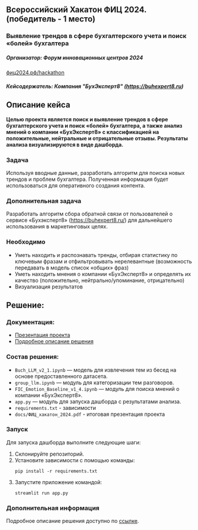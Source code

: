 ## Всероссийский Хакатон ФИЦ 2024. (победитель - 1 место)  
### Выявление трендов в сфере бухгалтерского учета и поиск «болей» бухгалтера
##### Организатор: Форум инновационных центров 2024
[фиц2024.рф/hackathon](https://xn--2024-94d5ep.xn--p1ai/hackathon)  
##### Кейсодержатель: Компания "БухЭксперт8" (https://buhexpert8.ru)  



## Описание кейса
**Целью проекта является поиск и выявление трендов в сфере бухгалтерского учета и поиск «болей» бухгалтера, а также анализ мнений о компании «БухЭксперт8» с классификацией на положительные, нейтральные и отрицательные отзывы. Результаты анализа визуализируются в виде дашборда.**

### Задача
Используя вводные данные, разработать алгоритм для поиска новых трендов и проблем бухгалтера. Полученная информация будет использоваться для оперативного создания контента.  

### Дополнительная задача
Разработать алгоритм сбора обратной связи от пользователей о сервисе «Бухэксперт8» (https://buhexpert8.ru/) для дальнейшего использования в маркетинговых целях.

### Необходимо
- Уметь находить и распознавать тренды, отбирая статистику по ключевым фразам и отфильтровывать нерелевантные (возможность передавать в модель список «общих» фраз)
- Уметь находить мнения о компании «БухЭксперт8» и определять их качество (положительно, нейтрально/упоминание, отрицательно)
- Визуализация результатов

## Решение:
### Документация:
* [Презентация проекта](docs/ФИЦ_хакатон_2024.pdf)  
* [Подробное описание решения](docs/ФИЦ_Хакатон_2024_Описание_проекта.docx)    

### Состав решения:
- ```Buch_LLM_v2_1.ipynb``` — модель для извлечения тем из бесед на основе предоставленного датасета.  
- ```group_llm.ipynb``` — модуль для категоризации тем разговоров.  
- ```FIC_Emotion_Baseline_v1_4.ipynb``` — модуль для поиска мнений о компании «БухЭксперт8».  
- ```app.py``` — модуль для запуска дашборда с результатами анализа.  
- ```requirements.txt``` - зависимости
- ```docs/ФИЦ_хакатон_2024.pdf``` - итоговая презентация проекта

### Запуск
Для запуска дашборда выполните следующие шаги:
1. Склонируйте репозиторий.
2. Установите зависимости с помощью команды:
   ```
   pip install -r requirements.txt
   ```
3. Запустите приложение командой:
   ```
   streamlit run app.py
   ```

### Дополнительная информация
Подробное описание решения доступно по [ссылке](https://docs.google.com/document/d/1p5WZpnr5TvgkfSmF9k3J0KWfQHqqDNbWFoD-BI2ZtcA/edit?usp=sharing).
